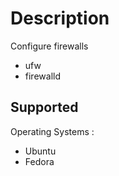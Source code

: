 Description
=========

Configure firewalls 
 - ufw 
 - firewalld  

Supported 
------------------

Operating Systems : 
- Ubuntu 
- Fedora 


